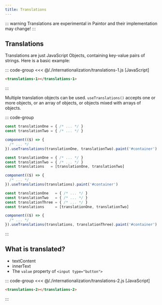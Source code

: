```yaml
---
title: Translations
---
```


<script setup>
  import { onMounted } from 'vue'
  
  onMounted(async () => {
    await import('./translations-1.js')
    await import('./translations-2.js')
  })
</script>

::: warning
Translations are experimental in Paintor and their implementation may change!
:::

## Translations

Translations are just JavaScript Objects, containing key-value pairs of strings. Here is a basic
example:

::: code-group
<<< @/./internationalization/translations-1.js [JavaScript]
```html [HTML]
<translations-1></translations-1>
```
:::

<Badge type="warning" text="example" />
<div class="example">
  <translations-1></translations-1>
</div>

Multiple translation objects can be used. `useTranslations()` accepts one or more objects,
or an array of objects, or objects mixed with arrays of objects.

::: code-group

```js [Multiple objects]
const translationOne = { /* ... */ }
const translationTwo = { /* ... */ }

component(($) => {
  /* ... */
}).useTranslations(translationOne, translationTwo).paint('#container')
```

```js [Array of objects]
const translationOne = { /* ... */ }
const translationTwo = { /* ... */ }
const translations   = [translationOne, translationTwo]

component(($) => {
  /* ... */
}).useTranslations(translations).paint('#container')
```

```js [Mixed]
const translationOne   = { /* ... */ }
const translationTwo   = { /* ... */ }
const translationThree = { /* ... */ }
const translations     = [translationOne, translationTwo]

component(($) => {
  /* ... */
}).useTranslations(translations, translationThree).paint('#container')
```
:::

## What is translated?

- textContent
- innerText
- The `value` property of `<input type="button">`

::: code-group
<<< @/./internationalization/translations-2.js [JavaScript]
```html [HTML]
<translations-2></translations-2>
```
:::

<Badge type="warning" text="example" />
<div class="example">
  <translations-2></translations-2>
</div>
